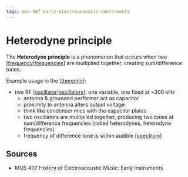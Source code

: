 ```yaml
---
tags: mus-407 early-electroacoustic-instruments
---
```


# Heterodyne principle

The **Heterodyne principle** is a phenomenon that occurs when two [[frequency|frequencies]] are multiplied together, creating sum/difference tones.

Example usage in the [[theremin]]:

- two RF [[oscillator|oscillators]]: one variable, one fixed at ~300 kHz
  - antenna & grounded performer act as capacitor
  - proximity to antenna alters output voltage
  - think like condenser mics with the capacitor plates
  - two oscillators are multiplied together, producing two tones at sum/difference frequencies (called heterodynes, heterodyne frequencies)
  - frequency of difference tone is within audible [[spectrum]]

## Sources

- MUS 407 History of Electroacoustic Music: Early Instruments

[//begin]: # "Autogenerated link references for markdown compatibility"
[frequency|frequencies]: frequency "Frequency"
[theremin]: theremin "Theremin"
[oscillator|oscillators]: oscillator "Oscillator"
[spectrum]: spectrum "Spectrum"
[//end]: # "Autogenerated link references"